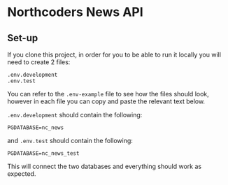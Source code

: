 # Northcoders News API

## Set-up

If you clone this project, in order for you to be able to run it locally you will need to create 2 files:
```
.env.development
.env.test
```

You can refer to the ``` .env-example ``` file to see how the files should look, however in each file you can copy and paste the relevant text below.


``` .env.development ``` should contain the following:
```
PGDATABASE=nc_news
```

and ``` .env.test ``` should contain the following:
```
PGDATABASE=nc_news_test
```

This will connect the two databases and everything should work as expected.